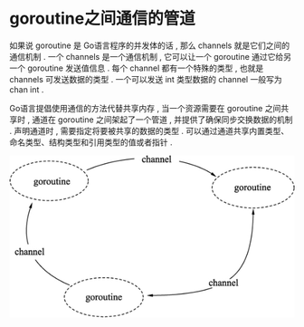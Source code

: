 # goroutine之间通信的管道

如果说 goroutine 是 Go语言程序的并发体的话 , 那么 channels 就是它们之间的通信机制 . 一个 channels 是一个通信机制 , 它可以让一个 goroutine 通过它给另一个 goroutine 发送值信息 . 每个 channel 都有一个特殊的类型 , 也就是 channels 可发送数据的类型 . 一个可以发送 int 类型数据的 channel 一般写为 chan int . 

Go语言提倡使用通信的方法代替共享内存 , 当一个资源需要在 goroutine 之间共享时 , 通道在 goroutine 之间架起了一个管道 , 并提供了确保同步交换数据的机制 . 声明通道时 , 需要指定将要被共享的数据的类型 . 可以通过通道共享内置类型、命名类型、结构类型和引用类型的值或者指针 . 

![](/assets/goroutineandchannel.png)

  




